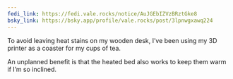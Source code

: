 ```yaml
---
fedi_link: https://fedi.vale.rocks/notice/AuJGEbIZVzBRztGke8
bsky_link: https://bsky.app/profile/vale.rocks/post/3lpnwgxawq224
---
```


To avoid leaving heat stains on my wooden desk, I’ve been using my 3D printer as a coaster for my cups of tea.

An unplanned benefit is that the heated bed also works to keep them warm if I’m so inclined.
